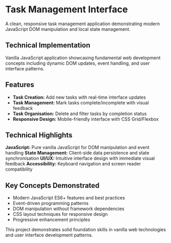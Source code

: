 # Task Management Interface

A clean, responsive task management application demonstrating modern JavaScript DOM manipulation and local state management.

## Technical Implementation

Vanilla JavaScript application showcasing fundamental web development concepts including dynamic DOM updates, event handling, and user interface patterns.

## Features

- **Task Creation:** Add new tasks with real-time interface updates
- **Task Management:** Mark tasks complete/incomplete with visual feedback
- **Task Organisation:** Delete and filter tasks by completion status
- **Responsive Design:** Mobile-friendly interface with CSS Grid/Flexbox

## Technical Highlights

**JavaScript:** Pure vanilla JavaScript for DOM manipulation and event handling
**State Management:** Client-side data persistence and state synchronisation
**UI/UX:** Intuitive interface design with immediate visual feedback
**Accessibility:** Keyboard navigation and screen reader compatibility

## Key Concepts Demonstrated

- Modern JavaScript ES6+ features and best practices
- Event-driven programming patterns
- DOM manipulation without framework dependencies
- CSS layout techniques for responsive design
- Progressive enhancement principles

This project demonstrates solid foundation skills in vanilla web technologies and user interface development patterns.
